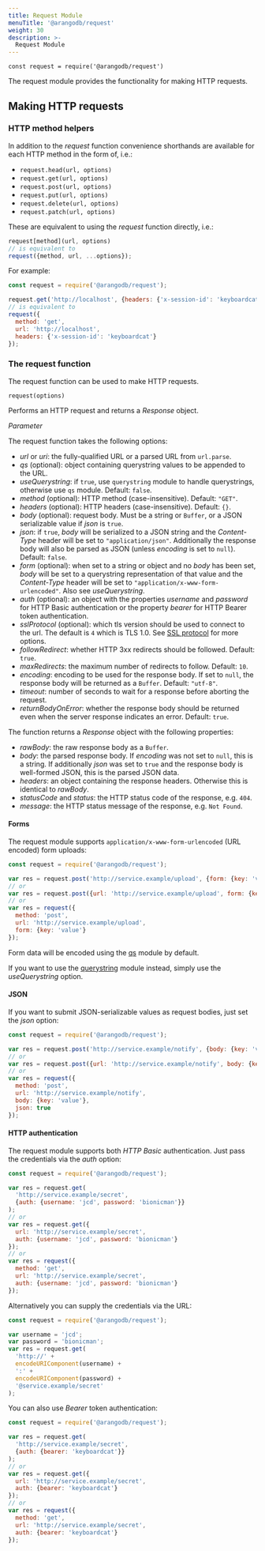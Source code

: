 ```yaml
---
title: Request Module
menuTitle: '@arangodb/request'
weight: 30
description: >-
  Request Module
---
```

`const request = require('@arangodb/request')`

The request module provides the functionality for making HTTP requests.

## Making HTTP requests

### HTTP method helpers

In addition to the *request* function convenience shorthands are available for each HTTP method in the form of, i.e.:

* `request.head(url, options)`
* `request.get(url, options)`
* `request.post(url, options)`
* `request.put(url, options)`
* `request.delete(url, options)`
* `request.patch(url, options)`

These are equivalent to using the *request* function directly, i.e.:

```js
request[method](url, options)
// is equivalent to
request({method, url, ...options});
```

For example:

```js
const request = require('@arangodb/request');

request.get('http://localhost', {headers: {'x-session-id': 'keyboardcat'}});
// is equivalent to
request({
  method: 'get',
  url: 'http://localhost',
  headers: {'x-session-id': 'keyboardcat'}
});
```

### The request function

The request function can be used to make HTTP requests.

`request(options)`

Performs an HTTP request and returns a *Response* object.

*Parameter*

The request function takes the following options:

* *url* or *uri*: the fully-qualified URL or a parsed URL from `url.parse`.
* *qs* (optional): object containing querystring values to be appended to the URL.
* *useQuerystring*: if `true`, use `querystring` module to handle querystrings, otherwise use `qs` module. Default: `false`.
* *method* (optional): HTTP method (case-insensitive). Default: `"GET"`.
* *headers* (optional): HTTP headers (case-insensitive). Default: `{}`.
* *body* (optional): request body. Must be a string or `Buffer`, or a JSON serializable value if *json* is `true`.
* *json*: if `true`, *body* will be serialized to a JSON string and the *Content-Type* header will be set to `"application/json"`. Additionally the response body will also be parsed as JSON (unless *encoding* is set to `null`). Default: `false`.
* *form* (optional): when set to a string or object and no *body* has been set, *body* will be set to a querystring representation of that value and the *Content-Type* header will be set to `"application/x-www-form-urlencoded"`. Also see *useQuerystring*.
* *auth* (optional): an object with the properties *username* and *password* for HTTP Basic authentication or the property *bearer* for HTTP Bearer token authentication.
* *sslProtocol* (optional): which tls version should be used to connect to the url. The default is `4` which is TLS 1.0. See [SSL protocol](../../components/arangodb-server/options.md#--sslprotocol) for more options.
* *followRedirect*: whether HTTP 3xx redirects should be followed. Default: `true`.
* *maxRedirects*: the maximum number of redirects to follow. Default: `10`.
* *encoding*: encoding to be used for the response body. If set to `null`, the response body will be returned as a `Buffer`. Default: `"utf-8"`.
* *timeout*: number of seconds to wait for a response before aborting the request.
* *returnBodyOnError*: whether the response body should be returned even when the server response indicates an error. Default: `true`.

The function returns a *Response* object with the following properties:

* *rawBody*: the raw response body as a `Buffer`.
* *body*: the parsed response body. If *encoding* was not set to `null`, this is a string. If additionally *json* was set to `true` and the response body is well-formed JSON, this is the parsed JSON data.
* *headers*: an object containing the response headers. Otherwise this is identical to *rawBody*.
* *statusCode* and *status*: the HTTP status code of the response, e.g. `404`.
* *message*: the HTTP status message of the response, e.g. `Not Found`.

#### Forms

The request module supports `application/x-www-form-urlencoded` (URL encoded) form uploads:

```js
const request = require('@arangodb/request');

var res = request.post('http://service.example/upload', {form: {key: 'value'}});
// or
var res = request.post({url: 'http://service.example/upload', form: {key: 'value'}});
// or
var res = request({
  method: 'post',
  url: 'http://service.example/upload',
  form: {key: 'value'}
});
```

Form data will be encoded using the [qs](https://www.npmjs.com/package/qs) module by default.

If you want to use the [querystring](http://nodejs.org/api/querystring.html) module instead, simply use the *useQuerystring* option.

#### JSON

If you want to submit JSON-serializable values as request bodies, just set the *json* option:

```js
const request = require('@arangodb/request');

var res = request.post('http://service.example/notify', {body: {key: 'value'}, json: true});
// or
var res = request.post({url: 'http://service.example/notify', body: {key: 'value'}, json: true});
// or
var res = request({
  method: 'post',
  url: 'http://service.example/notify',
  body: {key: 'value'},
  json: true
});
```

#### HTTP authentication

The request module supports both *HTTP Basic* authentication. Just pass the credentials via the *auth* option:

```js
const request = require('@arangodb/request');

var res = request.get(
  'http://service.example/secret',
  {auth: {username: 'jcd', password: 'bionicman'}}
);
// or
var res = request.get({
  url: 'http://service.example/secret',
  auth: {username: 'jcd', password: 'bionicman'}
});
// or
var res = request({
  method: 'get',
  url: 'http://service.example/secret',
  auth: {username: 'jcd', password: 'bionicman'}
});
```

Alternatively you can supply the credentials via the URL:

```js
const request = require('@arangodb/request');

var username = 'jcd';
var password = 'bionicman';
var res = request.get(
  'http://' +
  encodeURIComponent(username) +
  ':' +
  encodeURIComponent(password) +
  '@service.example/secret'
);
```

You can also use *Bearer* token authentication:

```js
const request = require('@arangodb/request');

var res = request.get(
  'http://service.example/secret',
  {auth: {bearer: 'keyboardcat'}}
);
// or
var res = request.get({
  url: 'http://service.example/secret',
  auth: {bearer: 'keyboardcat'}
});
// or
var res = request({
  method: 'get',
  url: 'http://service.example/secret',
  auth: {bearer: 'keyboardcat'}
});
```
